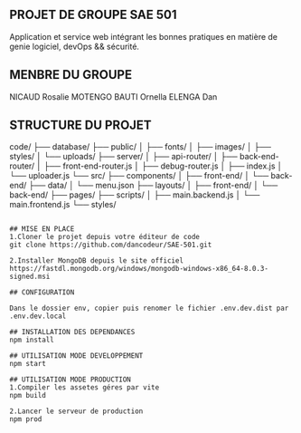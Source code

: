 ## PROJET DE GROUPE SAE 501

Application et service web intégrant les bonnes pratiques en matière de genie logiciel, devOps && sécurité.

## MENBRE DU GROUPE

NICAUD Rosalie
MOTENGO BAUTI Ornella
ELENGA Dan

## STRUCTURE DU PROJET

code/
├── database/
├── public/
│   ├── fonts/
│   ├── images/
│   ├── styles/
│   └── uploads/
├── server/
│   ├── api-router/
│   ├── back-end-router/
│   ├── front-end-router.js
│   ├── debug-router.js
│   ├── index.js
│   └── uploader.js
└── src/
    ├── components/
    │   ├── front-end/
    │   └── back-end/
    ├── data/
    │   └── menu.json
    ├── layouts/
    │   ├── front-end/
    │   └── back-end/
    ├── pages/
    ├── scripts/
    │   ├── main.backend.js
    │   └── main.frontend.js
    └── styles/
```

## MISE EN PLACE
1.Cloner le projet depuis votre éditeur de code
git clone https://github.com/dancodeur/SAE-501.git

2.Installer MongoDB depuis le site officiel
https://fastdl.mongodb.org/windows/mongodb-windows-x86_64-8.0.3-signed.msi

## CONFIGURATION

Dans le dossier env, copier puis renomer le fichier .env.dev.dist par .env.dev.local 

## INSTALLATION DES DEPENDANCES
npm install

## UTILISATION MODE DEVELOPPEMENT
npm start

## UTILISATION MODE PRODUCTION
1.Compiler les assetes géres par vite
npm build

2.Lancer le serveur de production
npm prod

